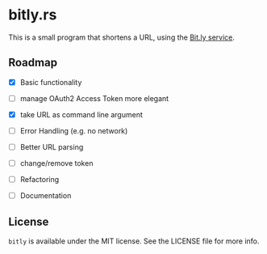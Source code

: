 # bitly.rs

This is a small program that shortens a URL, using the [Bit.ly service](https://bitly.com).


## Roadmap

- [x] Basic functionality
- [ ] manage OAuth2 Access Token more elegant
- [x] take URL as command line argument
- [ ] Error Handling (e.g. no network)
- [ ] Better URL parsing
- [ ] change/remove token
- [ ] Refactoring
- [ ] Documentation


## License

`bitly` is available under the MIT license. See the LICENSE file for more info.
